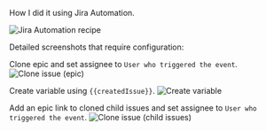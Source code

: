 How I did it using Jira Automation.

![Jira Automation recipe](https://user-images.githubusercontent.com/954865/179820311-0ba24a78-ac5d-401d-b994-0f751b2adc0c.png)

Detailed screenshots that require configuration:

Clone epic and set assignee to `User who triggered the event`.
![Clone issue (epic)](https://user-images.githubusercontent.com/954865/179820387-b3d0f0c9-3db3-4852-b884-482b07e72fee.png)

Create variable using `{{createdIssue}}`.
![Create variable](https://user-images.githubusercontent.com/954865/179820506-9087d050-35d6-4b8d-8116-dff70849e377.png)

Add an epic link to cloned child issues and set assignee to `User who triggered the event`.
![Clone issue (child issues)](https://user-images.githubusercontent.com/954865/179820540-820bb29d-3db8-415e-8e81-03792b6856b6.png)
